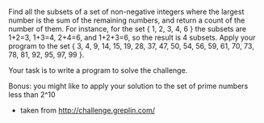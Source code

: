 Find all the subsets of a set of non-negative integers where the largest number is the sum of the remaining numbers, and return a count of the number of them. For instance, for the set { 1, 2, 3, 4, 6 } the subsets are 1+2=3, 1+3=4, 2+4=6, and 1+2+3=6, so the result is 4 subsets. Apply your program to the set { 3, 4, 9, 14, 15, 19, 28, 37, 47, 50, 54, 56, 59, 61, 70, 73, 78, 81, 92, 95, 97, 99 }.

Your task is to write a program to solve the challenge. 

Bonus: you might like to apply your solution to the set of prime numbers less than 2^10

* taken from http://challenge.greplin.com/